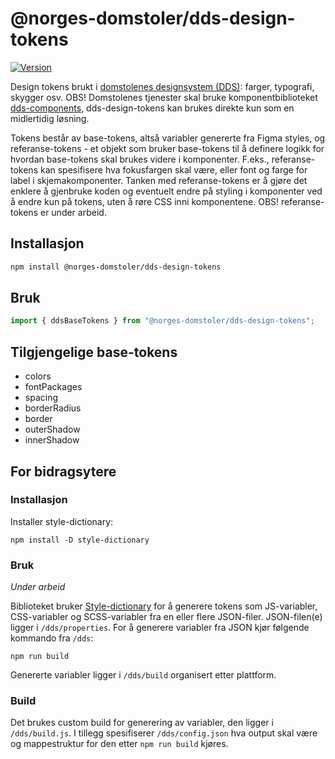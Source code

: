 # @norges-domstoler/dds-design-tokens

[![Version](https://img.shields.io/npm/v/@norges-domstoler/dds-design-tokens)](https://www.npmjs.com/package/@norges-domstoler/dds-design-tokens)

Design tokens brukt i [domstolenes designsystem (DDS)](https://design.domstol.no/): farger, typografi, skygger osv. OBS! Domstolenes tjenester skal bruke komponentbiblioteket [dds-components](https://www.npmjs.com/package/@norges-domstoler/dds-components), dds-design-tokens kan brukes direkte kun som en midlertidig løsning.

Tokens består av base-tokens, altså variabler genererte fra Figma styles, og referanse-tokens - et objekt som bruker base-tokens til å definere logikk for hvordan base-tokens skal brukes videre i komponenter. F.eks., referanse-tokens kan spesifisere hva fokusfargen skal være, eller font og farge for label i skjemakomponenter. Tanken med referanse-tokens er å gjøre det enklere å gjenbruke koden og eventuelt endre på styling i komponenter ved å endre kun på tokens, uten å røre CSS inni komponentene. OBS! referanse-tokens er under arbeid.

## Installasjon

```sh
npm install @norges-domstoler/dds-design-tokens
```

## Bruk

```js
import { ddsBaseTokens } from "@norges-domstoler/dds-design-tokens";
```

## Tilgjengelige base-tokens

- colors
- fontPackages
- spacing
- borderRadius
- border
- outerShadow
- innerShadow

## For bidragsytere

### Installasjon

Installer style-dictionary:

```
npm install -D style-dictionary
```

### Bruk

_Under arbeid_

Biblioteket bruker [Style-dictionary](https://amzn.github.io/style-dictionary) for å generere tokens som JS-variabler, CSS-variabler og SCSS-variabler fra en eller flere JSON-filer. JSON-filen(e) ligger i `/dds/properties`. For å generere variabler fra JSON kjør følgende kommando fra `/dds`:

```
npm run build
```

Genererte variabler ligger i `/dds/build` organisert etter plattform.

### Build

Det brukes custom build for generering av variabler, den ligger i `/dds/build.js`. I tillegg spesifiserer `/dds/config.json` hva output skal være og mappestruktur for den etter `npm run build` kjøres.
